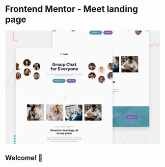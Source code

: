 # Frontend Mentor - Meet landing page

![Design preview for the Meet landing page coding challenge](./design/preview.jpg)

## Welcome! 👋

